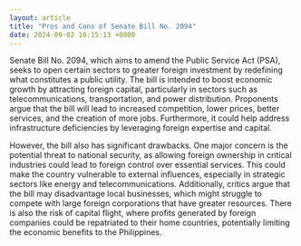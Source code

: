 ```yaml
---
layout: article
title: "Pros and Cons of Senate Bill No. 2094"
date: 2024-09-02 10:15:13 +0800
---
```


<p>Senate Bill No. 2094, which aims to amend the Public Service Act (PSA), seeks to open certain sectors to greater foreign investment by redefining what constitutes a public utility. The bill is intended to boost economic growth by attracting foreign capital, particularly in sectors such as telecommunications, transportation, and power distribution. Proponents argue that the bill will lead to increased competition, lower prices, better services, and the creation of more jobs. Furthermore, it could help address infrastructure deficiencies by leveraging foreign expertise and capital.</p><p>However, the bill also has significant drawbacks. One major concern is the potential threat to national security, as allowing foreign ownership in critical industries could lead to foreign control over essential services. This could make the country vulnerable to external influences, especially in strategic sectors like energy and telecommunications. Additionally, critics argue that the bill may disadvantage local businesses, which might struggle to compete with large foreign corporations that have greater resources. There is also the risk of capital flight, where profits generated by foreign companies could be repatriated to their home countries, potentially limiting the economic benefits to the Philippines.</p>
